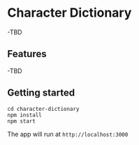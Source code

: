 # Character Dictionary
-TBD

## Features
-TBD


## Getting started
```
cd character-dictionary
npm install
npm start
```

The app will run at `http://localhost:3000`
